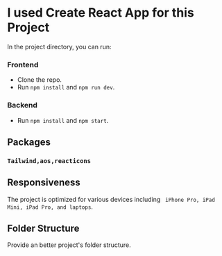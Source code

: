 
# I used Create React App for this Project

In the project directory, you can run:

### Frontend
- Clone the repo.
- Run `npm install` and `npm run dev`.

### Backend
- Run `npm install` and `npm start`.

## Packages

### `Tailwind,aos,reacticons`


## Responsiveness

The project is optimized for various devices including ` iPhone Pro, iPad Mini, iPad Pro, and laptops`.

## Folder Structure

Provide an better  project's folder structure. 